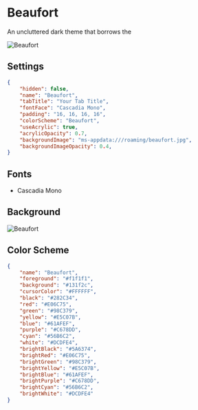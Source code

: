 # Beaufort

An uncluttered dark theme that borrows the 

![Beaufort](../images/beaufort_preview.png)

## Settings

```json
{
    "hidden": false,
    "name": "Beaufort",
    "tabTitle": "Your Tab Title",
    "fontFace": "Cascadia Mono",
    "padding": "16, 16, 16, 16",
    "colorScheme": "Beaufort",
    "useAcrylic": true,
    "acrylicOpacity": 0.7,
    "backgroundImage": "ms-appdata:///roaming/beaufort.jpg",
    "backgroundImageOpacity": 0.4,
}
```

## Fonts

- Cascadia Mono

## Background

![Beaufort](../images/beaufort.jpg)

## Color Scheme

```json
{
    "name": "Beaufort",
    "foreground": "#f1f1f1",
    "background": "#131f2c",
    "cursorColor": "#FFFFFF",
    "black": "#282C34",
    "red": "#E06C75",
    "green": "#98C379",
    "yellow": "#E5C07B",
    "blue": "#61AFEF",
    "purple": "#C678DD",
    "cyan": "#56B6C2",
    "white": "#DCDFE4",
    "brightBlack": "#5A6374",
    "brightRed": "#E06C75",
    "brightGreen": "#98C379",
    "brightYellow": "#E5C07B",
    "brightBlue": "#61AFEF",
    "brightPurple": "#C678DD",
    "brightCyan": "#56B6C2",
    "brightWhite": "#DCDFE4"
}
```
